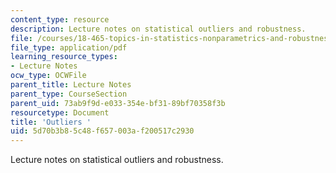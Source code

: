 ```yaml
---
content_type: resource
description: Lecture notes on statistical outliers and robustness.
file: /courses/18-465-topics-in-statistics-nonparametrics-and-robustness-spring-2005/5d70b3b85c48f657003af200517c2930_outliers.pdf
file_type: application/pdf
learning_resource_types:
- Lecture Notes
ocw_type: OCWFile
parent_title: Lecture Notes
parent_type: CourseSection
parent_uid: 73ab9f9d-e033-354e-bf31-89bf70358f3b
resourcetype: Document
title: 'Outliers '
uid: 5d70b3b8-5c48-f657-003a-f200517c2930
---
```

Lecture notes on statistical outliers and robustness.

